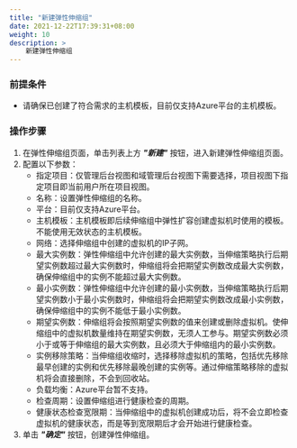 ```yaml
---
title: "新建弹性伸缩组"
date: 2021-12-22T17:39:31+08:00
weight: 10
description: >
    新建弹性伸缩组
---
```


### 前提条件

- 请确保已创建了符合需求的主机模板，目前仅支持Azure平台的主机模板。

### 操作步骤

1. 在弹性伸缩组页面，单击列表上方 **_"新建"_** 按钮，进入新建弹性伸缩组页面。
2. 配置以下参数：
   - 指定项目：仅管理后台视图和域管理后台视图下需要选择，项目视图下指定项目即当前用户所在项目视图。
   - 名称：设置弹性伸缩组的名称。
   - 平台：目前仅支持Azure平台。
   - 主机模板：主机模板即后续伸缩组中弹性扩容创建虚拟机时使用的模板。不能使用无效状态的主机模板。
   - 网络：选择伸缩组中创建的虚拟机的IP子网。
   - 最大实例数：弹性伸缩组中允许创建的最大实例数，当伸缩策略执行后期望实例数超过最大实例数时，伸缩组将会把期望实例数改成最大实例数，确保伸缩组中的实例不能超过最大实例数。
   - 最小实例数：弹性伸缩组中允许创建的最小实例数，当伸缩策略执行后期望实例数小于最小实例数时，伸缩组将会把期望实例数改成最小实例数，确保伸缩组中的实例不能低于最小实例数。
   - 期望实例数：伸缩组将会按照期望实例数的值来创建或删除虚拟机。使伸缩组中的虚拟机数量维持在期望实例数，无须人工参与。期望实例数必须小于或等于伸缩组的最大实例数，且必须大于伸缩组内的最小实例数。
   - 实例移除策略：当伸缩组收缩时，选择移除虚拟机的策略，包括优先移除最早创建的实例和优先移除最晚创建的实例等。通过伸缩策略移除的虚拟机将会直接删除，不会到回收站。
   - 负载均衡：Azure平台暂不支持。
   - 检查周期：设置伸缩组进行健康检查的周期。
   - 健康状态检查宽限期：当伸缩组中的虚拟机创建成功后，将不会立即检查虚拟机的健康状态，而是等到宽限期后才会开始进行健康检查。
3. 单击 **_"确定"_** 按钮，创建弹性伸缩组。 
